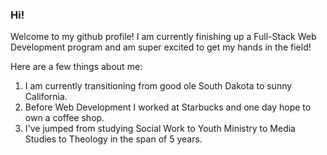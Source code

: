 ### Hi! 

Welcome to my github profile! I am currently finishing up a Full-Stack Web Development program and am super excited to get my hands in the field! 

Here are a few things about me:
1. I am currently transitioning from good ole South Dakota to sunny California.
2. Before Web Development I worked at Starbucks and one day hope to own a coffee shop.
3. I've jumped from studying Social Work to Youth Ministry to Media Studies to Theology in the span of 5 years.  



